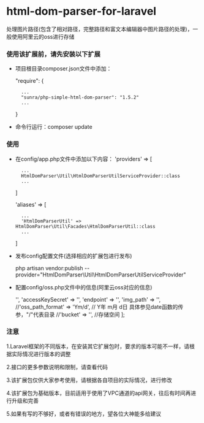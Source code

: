 # html-dom-parser-for-laravel
处理图片路径(包含了相对路径，完整路径和富文本编辑器中图片路径的处理)，一般使用阿里云的oss进行存储

### 使用该扩展前，请先安装以下扩展
- 项目根目录composer.json文件中添加：

    "require": {
    
        ...    
        "sunra/php-simple-html-dom-parser": "1.5.2"
        ...
    }

- 命令行运行：composer update

### 使用
- 在config/app.php文件中添加以下内容：
    'providers' => [
    
        ...
        HtmlDomParser\Util\HtmlDomParserUtilServiceProvider::class
        ...
    ]

    'aliases' => [
        
        ...
        'HtmlDomParserUtil' => HtmlDomParser\Util\Facades\HtmlDomParserUtil::class
        ...
    ]
    
- 发布config配置文件(选择相应的扩展包进行发布)

    php artisan vendor:publish --provider="HtmlDomParser\Util\HtmlDomParserUtilServiceProvider"

- 配置config/oss.php文件中的信息(阿里云oss对应的信息)

    <?php
    
    return [
        'accessKeyId'       =>  '',
        'accessKeySecret'   =>  '',
        'endpoint'          =>  '',
        'img_path'          =>  '',
        //'oss_path_format'   =>  'Ym/d',        // Y年 m月 d日 具体参见date函数的传参，"/"代表目录
        //'bucket'            =>  '',            //存储空间
    ];

### 注意
1.Laravel框架的不同版本，在安装其它扩展包时，要求的版本可能不一样，请根据实际情况进行版本的调整

2.接口的更多参数说明和限制，请查看代码

3.该扩展包仅供大家参考使用，请根据各自项目的实际情况，进行修改

4.该扩展包为基础版本，目前适用于使用了VPC通道的api网关，往后有时间再进行升级和完善

5.如果有写的不够好，或者有错误的地方，望各位大神能多给建议
